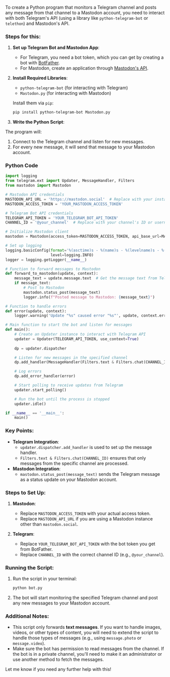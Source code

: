 To create a Python program that monitors a Telegram channel and posts any message from that channel to a Mastodon account, you need to interact with both Telegram's API (using a library like `python-telegram-bot` or `telethon`) and Mastodon's API.

### Steps for this:

1. **Set up Telegram Bot and Mastodon App**:
    
    - For Telegram, you need a bot token, which you can get by creating a bot with [BotFather](https://core.telegram.org/bots#botfather).
    - For Mastodon, create an application through [Mastodon's API](https://docs.joinmastodon.org/client/).
2. **Install Required Libraries**:
    
    - `python-telegram-bot` (for interacting with Telegram)
    - `Mastodon.py` (for interacting with Mastodon)
    
    Install them via `pip`:
    
    ```bash
    pip install python-telegram-bot Mastodon.py
    ```
    
3. **Write the Python Script**:
    

The program will:

1. Connect to the Telegram channel and listen for new messages.
2. For every new message, it will send that message to your Mastodon account.

### Python Code

```python
import logging
from telegram.ext import Updater, MessageHandler, Filters
from mastodon import Mastodon

# Mastodon API credentials
MASTODON_API_URL = 'https://mastodon.social'  # Replace with your instance URL if different
MASTODON_ACCESS_TOKEN = 'YOUR_MASTODON_ACCESS_TOKEN'

# Telegram Bot API credentials
TELEGRAM_API_TOKEN = 'YOUR_TELEGRAM_BOT_API_TOKEN'
CHANNEL_ID = '@your_channel'  # Replace with your channel's ID or username

# Initialize Mastodon client
mastodon = Mastodon(access_token=MASTODON_ACCESS_TOKEN, api_base_url=MASTODON_API_URL)

# Set up logging
logging.basicConfig(format='%(asctime)s - %(name)s - %(levelname)s - %(message)s',
                    level=logging.INFO)
logger = logging.getLogger(__name__)

# Function to forward messages to Mastodon
def forward_to_mastodon(update, context):
    message_text = update.message.text  # Get the message text from Telegram
    if message_text:
        # Post to Mastodon
        mastodon.status_post(message_text)
        logger.info(f"Posted message to Mastodon: {message_text}")

# Function to handle errors
def error(update, context):
    logger.warning('Update "%s" caused error "%s"', update, context.error)

# Main function to start the bot and listen for messages
def main():
    # Create an Updater instance to interact with Telegram API
    updater = Updater(TELEGRAM_API_TOKEN, use_context=True)
    
    dp = updater.dispatcher

    # Listen for new messages in the specified channel
    dp.add_handler(MessageHandler(Filters.text & Filters.chat(CHANNEL_ID), forward_to_mastodon))

    # Log errors
    dp.add_error_handler(error)

    # Start polling to receive updates from Telegram
    updater.start_polling()

    # Run the bot until the process is stopped
    updater.idle()

if __name__ == '__main__':
    main()
```

### Key Points:

- **Telegram Integration**:
    - `updater.dispatcher.add_handler` is used to set up the message handler.
    - `Filters.text & Filters.chat(CHANNEL_ID)` ensures that only messages from the specific channel are processed.
- **Mastodon Integration**:
    - `mastodon.status_post(message_text)` sends the Telegram message as a status update on your Mastodon account.

### Steps to Set Up:

1. **Mastodon**:
    
    - Replace `MASTODON_ACCESS_TOKEN` with your actual access token.
    - Replace `MASTODON_API_URL` if you are using a Mastodon instance other than `mastodon.social`.
2. **Telegram**:
    
    - Replace `YOUR_TELEGRAM_BOT_API_TOKEN` with the bot token you get from BotFather.
    - Replace `CHANNEL_ID` with the correct channel ID (e.g., `@your_channel`).

### Running the Script:

1. Run the script in your terminal:
    
    ```bash
    python bot.py
    ```
    
2. The bot will start monitoring the specified Telegram channel and post any new messages to your Mastodon account.

### Additional Notes:

- This script only forwards **text messages**. If you want to handle images, videos, or other types of content, you will need to extend the script to handle those types of messages (e.g., using `message.photo` or `message.video`).
- Make sure the bot has permission to read messages from the channel. If the bot is in a private channel, you'll need to make it an administrator or use another method to fetch the messages.

Let me know if you need any further help with this!